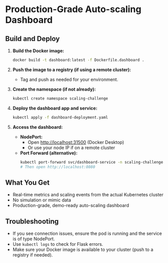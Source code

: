 # Production-Grade Auto-scaling Dashboard

## Build and Deploy

1. **Build the Docker image:**
   ```bash
   docker build -t dashboard:latest -f Dockerfile.dashboard .
   ```

2. **Push the image to a registry (if using a remote cluster):**
   - Tag and push as needed for your environment.

3. **Create the namespace (if not already):**
   ```bash
   kubectl create namespace scaling-challenge
   ```

4. **Deploy the dashboard app and service:**
   ```bash
   kubectl apply -f dashboard-deployment.yaml
   ```

5. **Access the dashboard:**
   - **NodePort:**
     - Open [http://localhost:31500](http://localhost:31500) (Docker Desktop)
     - Or use your node IP if on a remote cluster
   - **Port Forward (alternative):**
     ```bash
     kubectl port-forward svc/dashboard-service -n scaling-challenge 8080:5000
     # Then open http://localhost:8080
     ```

## What You Get
- Real-time metrics and scaling events from the actual Kubernetes cluster
- No simulation or mimic data
- Production-grade, demo-ready auto-scaling dashboard

## Troubleshooting
- If you see connection issues, ensure the pod is running and the service is of type NodePort.
- Use `kubectl logs` to check for Flask errors.
- Make sure your Docker image is available to your cluster (push to a registry if needed). 